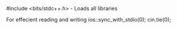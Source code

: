 #include <bits/stdc++.h> - Loads all libraries

For effecient reading and writing
ios::sync_with_stdio(0);
cin.tie(0);

